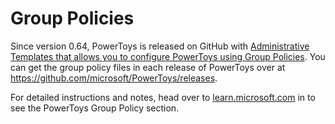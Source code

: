 # Group Policies

Since version 0.64, PowerToys is released on GitHub with [Administrative Templates that allows you to configure PowerToys using Group Policies](/previous-versions/windows/desktop/policy/group-policy-objects). You can get the group policy files in each release of PowerToys over at <https://github.com/microsoft/PowerToys/releases>.

For detailed instructions and notes, head over to [learn.microsoft.com](https://aka.ms/PowerToysOverview_GPO) in to see the PowerToys Group Policy section.
